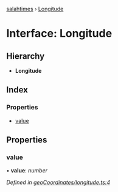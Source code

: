 [salahtimes](../README.md) › [Longitude](longitude.md)

# Interface: Longitude

## Hierarchy

* **Longitude**

## Index

### Properties

* [value](longitude.md#value)

## Properties

###  value

• **value**: *number*

*Defined in [geoCoordinates/longitude.ts:4](https://github.com/doniseferi/salahtimes/blob/e43bde0/src/geoCoordinates/longitude.ts#L4)*
